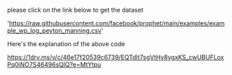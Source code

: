 please click on the link below to get the dataset 

'https://raw.githubusercontent.com/facebook/prophet/main/examples/example_wp_log_peyton_manning.csv'


Here's the explanation of the above code 

https://1drv.ms/v/c/46e17f20539c6739/EQTdIt7sgVtHv8ygxKS_cwUBUFLoxPq0iNO7S46496sQlQ?e=MtYtpu
